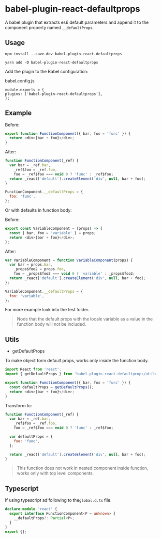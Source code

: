 # babel-plugin-react-defaultprops

A babel plugin that extracts es6 default parameters and append it to the component property named `__defaultProps`.

## Usage

```
npm install --save-dev babel-plugin-react-defaultprops
```

```
yarn add -D babel-plugin-react-defaultprops
```

Add the plugin to the Babel configuration:

babel.config.js

```
module.exports = {
plugins: ['babel-plugin-react-defaultprops'],
};
```

## Example

Before:

```js
export function FunctionComponent({ bar, foo = 'func' }) {
  return <div>{bar + foo}</div>;
}
```

After:

```js
function FunctionComponent(_ref) {
  var bar = _ref.bar,
    _ref$foo = _ref.foo,
    foo = _ref$foo === void 0 ? 'func' : _ref$foo;
  return _react['default'].createElement('div', null, bar + foo);
}

FunctionComponent.__defaultProps = {
  foo: 'func',
};
```

Or with defaults in function body:

Before:

```js
export const VariableComponent = (props) => {
  const { bar, foo = 'variable' } = props;
  return <div>{bar + foo}</div>;
};
```

After:

```js
var VariableComponent = function VariableComponent(props) {
  var bar = props.bar,
    _props$foo2 = props.foo,
    foo = _props$foo2 === void 0 ? 'variable' : _props$foo2;
  return _react['default'].createElement('div', null, bar + foo);
};

VariableComponent.__defaultProps = {
  foo: 'variable',
};
```

For more example look into the test folder.

> Node that the default props with the locale variable as a value in the function body will not be included.

## Utils

- getDefaultProps

To make object form default props, works only inside the function body.

```js
import React from 'react';
import { getDefaultProps } from 'babel-plugin-react-defaultprops/utils';

export function FunctionComponent({ bar, foo = 'func' }) {
  const defaultProps = getDefaultProps();
  return <div>{bar + foo}</div>;
}
```

Transform to:

```js
function FunctionComponent(_ref) {
  var bar = _ref.bar,
    _ref$foo = _ref.foo,
    foo = _ref$foo === void 0 ? 'func' : _ref$foo;

  var defaultProps = {
    foo: 'func',
  };

  return _react['default'].createElement('div', null, bar + foo);
}
```

> This function does not work in nested component inside function, works only with top level components.

## Typescript

If using typescript ad following to the`global.d.ts` file:

```ts
declare module 'react' {
  export interface FunctionComponent<P = unknown> {
    __defaultProps?: Partial<P>;
  }
}
export {};
```
